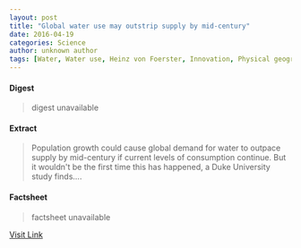 ```yaml
---
layout: post
title: "Global water use may outstrip supply by mid-century"
date: 2016-04-19
categories: Science
author: unknown author
tags: [Water, Water use, Heinz von Foerster, Innovation, Physical geography, Nature, Earth sciences, Natural environment]
---
```



#### Digest
>digest unavailable

#### Extract
>Population growth could cause global demand for water to outpace supply by mid-century if current levels of consumption continue. But it wouldn't be the first time this has happened, a Duke University study finds....

#### Factsheet
>factsheet unavailable

[Visit Link](http://phys.org/news346349628.html)


